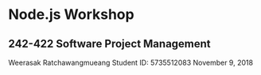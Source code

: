 # Node.js Workshop

## 242-422 Software Project Management

Weerasak Ratchawangmueang
Student ID: 5735512083
November 9, 2018
